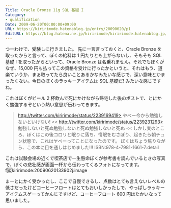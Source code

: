 ```yaml
---
Title: Oracle Bronze 11g SQL 基礎 I
Category:
- qualification
Date: 2009-06-20T00:00:00+09:00
URL: https://kiririmode.hatenablog.jp/entry/20090620/p1
EditURL: https://blog.hatena.ne.jp/kiririmode/kiririmode.hatenablog.jp/atom/entry/8454420450078212943
---
```



つーわけで、受験しに行きました。
先に一言言っておくと、Oracle Bronze を取ったからと言って、ぼくの給料は 1 円たりとも上がらないし、そもそも SQL 基礎 I を取ったからといって、Oracle Bronze は名乗れません。それでもぼくがなぜ、15,000 円も払ってこの資格を受けに行ったかというと、それはもう、道楽ていうか、まぁ取ってたら良いことあるかなみたいな感じで、深い意味とかまったくない。今日のぼくのラッキーアイテムは SQL 基礎だ! みたいな感じですね。

これはぼくがビール 2 杯飲んで死にかけながら帰宅した後のポストで、とにかく勉強するぞという熱い意思が伝わってきます。
>http://twitter.com/kiririmode/status/2239169419>
やべー今から勉強しないといけない!
<<
>http://twitter.com/kiririmode/status/2239231293>
勉強しないと死ぬ勉強しないと死ぬ勉強しないと死ぬ
<<
しかし実のところ、ぼくはこの後コロリと眠りに落ち、惰眠をむさぼり、起きたら朝チュン状態で、これはヤベーってことになったのです。
ぼくはちょう焦りながら、この本に目を通しはじめました!!!
ISBN:978-4-7981-1661-7:detail

これは試験会場の近くで喫茶店で一生懸命ぼくが参考書を読んでいるときの写真で、ぼくの悲壮感が画面一杯から伝わってくるフォトになってます。
f:id:kiririmode:20090620133902j:image

まーとにかく受かったし、ここで自慢できるし、点数はとても言えないレベルの低さだったけどコーヒーフロートはとてもおいしかったしで、やっぱしラッキーアイテムスゲーってかんじですけど、コーヒーフロート 600 円はたかいなって思いました。
